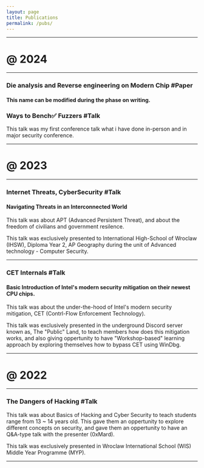 ```yaml
---
layout: page
title: Publications
permalink: /pubs/
---
```


---
# **@ 2024** 
---

### **Die analysis and Reverse engineering on Modern Chip** #Paper ###
#### This name can be modified during the phase on writing. ####

### **Ways to Bench✅ Fuzzers** #Talk ###
This talk was my first conference talk what i have done in-person and in major security conference. 

---
# **@ 2023** 
---

### **Internet Threats, CyberSecurity** #Talk ###
#### Navigating Threats in an Interconnected World ####
This talk was about APT (Advanced Persistent Threat), and about the freedom of civilians and government resilence. 

This talk was exclusively presented to International High-School of Wroclaw (IHSW), Diploma Year 2, AP Geography during the unit of Advanced technology - Computer Security. 

---
### **CET Internals** #Talk ###
#### Basic Introduction of Intel's modern security mitigation on their newest CPU chips. ####
This talk was about the under-the-hood of Intel's modern security mitigation, CET (Contrl-Flow Enforcement Technology). 

This talk was exclusively presented in the underground Discord server known as, The "Public" Land, to teach members how does this mitigation works, and also giving oppertunity to have "Workshop-based" learning approach by exploring themselves how to bypass CET using WinDbg. 

---
# **@ 2022**
---

### **The Dangers of Hacking** #Talk ###
This talk was about Basics of Hacking and Cyber Security to teach students range from 13 ~ 14 years old. This gave them an oppertunity to explore different concepts on security, and gave them an oppertunity to have an Q&A-type talk with the presenter (0xMard).

This talk was exclusively presented in Wroclaw International School (WIS) Middle Year Programme (MYP).

---


